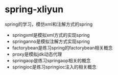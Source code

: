 # spring-xliyun
spring的学习，模仿xml和注解方式的spring
- springxml是模拟xml方式的实现spring
- springanno是模拟注解方式实现spring 
- factorybean是练习spring的factorybean相关概念
- proxy是模拟jdk动态代理
- springaop是练习springaop相关的概念
- springioc是练习springioc注入的相关概念

